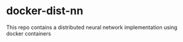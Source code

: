 # docker-dist-nn
This repo contains a distributed neural network implementation using docker containers
